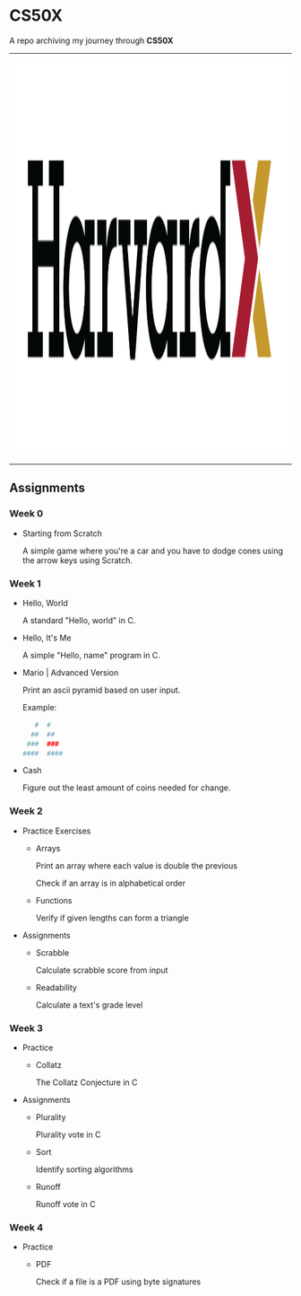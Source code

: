 # CS50X

A repo archiving my journey through **CS50X**

---

<img src="images/harvardx.png" width="500" height="700" />

---

<h2>Assignments</h2>

<h3>Week 0</h3>

* Starting from Scratch
    
    A simple game where you're a car and you have to dodge cones using the arrow keys using Scratch.

<h3>Week 1</h3>

* Hello, World
    
    A standard "Hello, world" in C.

* Hello, It's Me

    A simple "Hello, name" program in C.

* Mario | Advanced Version

    Print an ascii pyramid based on user input.

    Example:

    ```bash
       #  #
      ##  ##
     ###  ###
    ####  ####
    ```
* Cash

    Figure out the least amount of coins needed for change.

<h3>Week 2</h3>

* Practice Exercises

    * Arrays
        
        Print an array where each value is double the previous

        Check if an array is in alphabetical order

    * Functions
        
        Verify if given lengths can form a triangle

* Assignments

    * Scrabble
        
        Calculate scrabble score from input

    * Readability

        Calculate a text's grade level

<h3>Week 3</h3>

* Practice

    * Collatz
        
        The Collatz Conjecture in C

* Assignments

    * Plurality

        Plurality vote in C

    * Sort

        Identify sorting algorithms

    * Runoff

        Runoff vote in C

<h3>Week 4</h3>

* Practice

    * PDF
        
        Check if a file is a PDF using byte signatures
